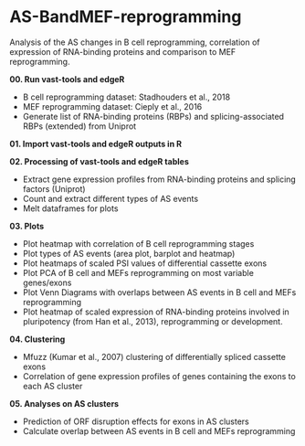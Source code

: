 # AS-BandMEF-reprogramming
Analysis of the AS changes in B cell reprogramming, correlation of expression of RNA-binding proteins and comparison to MEF reprogramming.

**00. Run vast-tools and edgeR**
- B cell reprogramming dataset: Stadhouders et al., 2018
- MEF reprogramming dataset: Cieply et al., 2016
- Generate list of RNA-binding proteins (RBPs) and splicing-associated RBPs (extended) from Uniprot

**01. Import vast-tools and edgeR outputs in R**

**02. Processing of vast-tools and edgeR tables**
- Extract gene expression profiles from RNA-binding proteins and splicing factors (Uniprot)
- Count and extract different types of AS events
- Melt dataframes for plots

**03. Plots**
- Plot heatmap with correlation of B cell reprogramming stages
- Plot types of AS events (area plot, barplot and heatmap)
- Plot heatmaps of scaled PSI values of differential cassette exons
- Plot PCA of B cell and MEFs reprogramming on most variable genes/exons
- Plot Venn Diagrams with overlaps between AS events in B cell and MEFs reprogramming
- Plot heatmap of scaled expression of RNA-binding proteins involved in pluripotency (from Han et al., 2013), reprogramming or development.

**04. Clustering**
- Mfuzz (Kumar et al., 2007) clustering of differentially spliced cassette exons
- Correlation of gene expression profiles of genes containing the exons to each AS cluster

**05. Analyses on AS clusters**
- Prediction of ORF disruption effects for exons in AS clusters
- Calculate overlap between AS events in B cell and MEFs reprogramming
